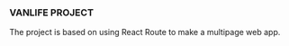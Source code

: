 ### VANLIFE PROJECT

The project is based on using React Route to make a multipage web app.

```https://miragejs.com/ was used to mimic an API to fetch the VAN data from

```
